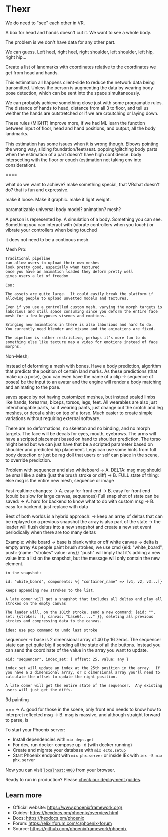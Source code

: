 # Thexr

We do need to "see" each other in VR.

A box for head and hands doesn't cut it.  We want to see a whole body.

The problem is we don't have data for any other part.

We can guess.  Left heel, right heel, right shoulder, left shoulder, left hip, right hip...

Create a list of landmarks with coordinates relative to the coordinates we get from head and hands.

This estimation all happens client-side to reduce the network data being transmitted.  Unless the person is augmenting the data by wearing body pose detection, which can be sent into the space simultaneously.

We can probably achieve something close just with some programatic rules.  The distance of hands to head, distance from all 3 to floor, and tell us weither the hands are outstretched or if we are croutching or laying down.

These rules (MIGHT) improve more, if we had ML learn the function between input of floor, head and hand positions, and output, all the body landmarks.

This estimation has some issues when it is wrong though.  Elbows pointing the wrong way, sliding foundation/feet/seat.  popping/glitching body parts when the estimation of a part doesn't have high confidence.  body intersecting with the floor or couch (estimation not taking env into consideration).

====

what do we want to achieve?  make something special, that VRchat doesn't do?  that is fun and expressive.

make it loose.  Make it graphic.  make it light weight.

paramatizable universal body model?
animation?
mesh?






A person is represented by: 
  A simulation of a body.  Something you can see.
  Something you can interact with (vibrate controllers when you touch)
  or vibrate your controllers when being touched

  it does not need to be a continous mesh.  

  Mesh
    Pro:
    
    Traditional pipeline
    can allow users to upload their own meshes
    look pretty good, especially when textured
    once you have an animation loaded they deform pretty well
    gives users a lot of freedom

    Con:

    The assets are quite large.  It could easily break the platform if allowing people to upload unvetted models and textures.

    Even if you use a controlled custom mesh, varying the morph targets is laborious and still space consuming since you deform the entire face mesh for a few keyposes visemes and emotions.

    Bringing new animations in there is also laborious and hard to do.  You currently need blender and mixamo and the animations are fixed.

    The pipeline is rather restrictive, perhaps it's more fun to do something else like texture map a video for emotions instead of face morphs.


  Non-Mesh;

   Instead of deforming a mesh with bones.  Have a body prediction, algorithm that predicts the position of certain land marks.  As these
   predictions (that make up a pose), (you can even have the name of a clip -> sequence of poses) be the input to an avatar and the engine will render a body matching and animating to the pose.

   saves space by not having customized meshes, but instead scaled limbs like hands, forearms, biceps, torsos, legs, feet.  All wearables are also just interchangable parts, so if wearing pants, just change out the crotch and leg meshes, or decal a shirt on top of a torso.  Much easier to create simple variations without requiring external software.

   There are no deformations, no skeleton and no binding, and no morph targets.  The face will be decals for eyes, mouth, eyebrows.  The arms will have a scripted placement based on hand to shoulder prediction.  The torso might bend but we can just have that be a scripted parameter based on shoulder and predicted hip placement.  Legs can use some hints from full body detection or just be rag doll that users or self can place in the scene, to override prediction.





Problem with sequencer and also whiteboard
  -> A. DELTA: msg msg should be small like a delta (just the brush stroke or diff)
  -> B. FULL state of thing: else msg is the entire new mesh, sequence or image

Fast realtime changes:
  -> A. easy for front end
  -> B. easy for front end (could be slow for large canvas, sequences)
Full snap shot of state can be saved:
  -> A. hard for backend to know what to do with custom msg
  -> B. easy for backend, just replace with data

Best of both worlds is a hybrid approach:
  -> keep an array of deltas that can be replayed on a previous snapshot
     the array is also part of the state
  -> the leader will flush deltas into a new snapshot and create a new set event
     periodically when there are too many deltas

Example:
  white board
    -> base is blank white or off white canvas
    -> delta is empty array
    As people paint brush strokes, we use cmd {eid: "white_board", push: {name: "strokes" value: any}}
    "push" will imply that it's adding a new value into a list on the snapshot, but the message will only contain the new element.
    
    in the snapshot:

    id: "white_board", components: %{ "container_name" => [v1, v2, v3...]}

    keeps appending new strokes to the list.

    A late comer will get a snapshot that includes all deltas and play all strokes on the empty canvas

    The leader will, on the 101th stroke, send a new command: {eid: "", set: {strokes: [], canvas: "base64....." }}, deleting all previous strokes and compressing data to the canvas.

    idea: use pop command to undo last stroke

  sequencer
    -> base is 2 dimensional array of 40 by 16 zeros.  The sequencer state can get quite big if sending all the state of all the buttons.  Instead you can send the coordinate of the value in the array you want to update.  
   
    eid: "sequencer", index_set: { offset: 25, value: any }

    index_set will update an index at the 25th position in the array.  If you have a 2 dimensional array, or x dimensional array you'll need to calculate the offset to update the right position.

    A late comer will get the entire state of the sequencer.  Any existing users will just get the diffs.



  3d painting

===
  -> A. good for those in the scene, only front end needs to know how to interpret reflected msg
  -> B. msg is massive, and although straight forward to parse, is 

To start your Phoenix server:

  * Install dependencies with `mix deps.get`
  * For dev, run docker-compose up -d (with docker running)
  * Create and migrate your database with `mix ecto.setup`
  * Start Phoenix endpoint with `mix phx.server` or inside IEx with `iex -S mix phx.server`

Now you can visit [`localhost:4000`](http://localhost:4000) from your browser.

Ready to run in production? Please [check our deployment guides](https://hexdocs.pm/phoenix/deployment.html).

## Learn more

  * Official website: https://www.phoenixframework.org/
  * Guides: https://hexdocs.pm/phoenix/overview.html
  * Docs: https://hexdocs.pm/phoenix
  * Forum: https://elixirforum.com/c/phoenix-forum
  * Source: https://github.com/phoenixframework/phoenix
